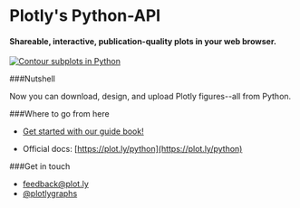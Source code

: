 Plotly's Python-API
===================

#### Shareable, interactive, publication-quality plots in your web browser.

[![Contour subplots in Python](http://i.imgur.com/9QKmUQb.png)](https://plot.ly/~test-runner/10)

###Nutshell

Now you can download, design, and upload Plotly figures--all from Python.

###Where to go from here

* [Get started with our guide book!](http://nbviewer.ipython.org/github/plotly/python-user-guide/blob/master/s0_getting-started/s0_getting-started.ipynb)

* Official docs: [https://plot.ly/python](https://plot.ly/python)

###Get in touch

- <feedback@plot.ly>
- [@plotlygraphs](https://twitter.com/plotlygraphs)
